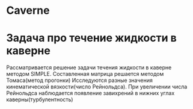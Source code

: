 # Caverne
# Задача про течение жидкости в каверне
Рассматривается решение задачи течения жидкости в каверне методом SIMPLE. Составленная матрица решается методом Томаса(метод прогонки)
Исследуются разные значения кинематической вязкости(число  Рейнольдса). При увеличении числа Рейнольдса наблюдается появление завихрений в нижних углах каверны(турбулентность)
